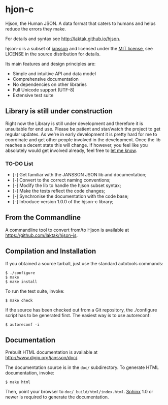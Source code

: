 # hjon-c

Hjson, the Human JSON. A data format that caters to humans and helps reduce the errors they make.

For details and syntax see http://laktak.github.io/hjson.

hjson-c is a subset of [jansson](https://github.com/akheron/jansson) and licensed under the [MIT license](http://www.opensource.org/licenses/mit-license.php), see LICENSE in the source distribution for details.

Its main features and design principles are:

+ Simple and intuitive API and data model
+ Comprehensive documentation
+ No dependencies on other libraries
+ Full Unicode support (UTF-8)
+ Extensive test suite

## Library is still under construction

Right now the Library is still under development and therefore it is unsuitable for end use. Please be patient and star/watch the project to get regular updates. As we're in early development it is pretty hard for me to coordinate and get other people involved in the development. Once the lib reaches a decent state this will change. If however, you feel like you absolutely would get involved already, feel free to [let me know](mailto:contact@glendc.com).

### TO-DO List

* [-] Get familiar with the JANSSON JSON lib and documentation;
* [-] Convert to the correct naming conventions;
* [-] Modify the lib to handle the hjson subset syntax;
* [-] Make the tests reflect the code changes;
* [-] Synchronise the documentation with the code base;
* [-] Introduce version 1.0.0 of the hjson-c library;

## From the Commandline

A commandline tool to convert from/to Hjson is available at https://github.com/laktak/hjson-js.

## Compilation and Installation

If you obtained a source tarball, just use the standard autotools
commands:

   ```
   $ ./configure
   $ make
   $ make install
   ```

To run the test suite, invoke:

   ```
   $ make check
   ```

If the source has been checked out from a Git repository, the
./configure script has to be generated first. The easiest way is to
use autoreconf:

   ```
   $ autoreconf -i
   ```

## Documentation

Prebuilt HTML documentation is available at
http://www.digip.org/jansson/doc/.

The documentation source is in the ``doc/`` subdirectory. To generate
HTML documentation, invoke:

   ```
   $ make html
   ```

Then, point your browser to ``doc/_build/html/index.html``. [Sphinx](http://sphinx.pocoo.org/)
1.0 or newer is required to generate the documentation.
